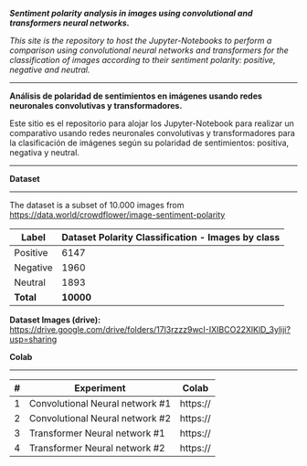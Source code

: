 **_Sentiment polarity analysis in images using convolutional and transformers neural networks._**

_This site is the repository to host the Jupyter-Notebooks to perform a comparison using convolutional neural networks and transformers for the classification of images according to their sentiment polarity: positive, negative and neutral._


***

**Análisis de polaridad de sentimientos en imágenes usando redes neuronales convolutivas y transformadores.**

Este sitio es el repositorio para alojar los Jupyter-Notebook para realizar un comparativo usando redes neuronales convolutivas y transformadores para la clasificación de imágenes según su polaridad de sentimientos: positiva, negativa y neutral.

***

**Dataset**
***

The dataset is a subset of 10.000 images from https://data.world/crowdflower/image-sentiment-polarity
  
| Label         | Dataset Polarity Classification - Images by class   |
|---------------|-----------------------------------------------------|
| Positive      | 6147                                                |
| Negative      | 1960                                                |
| Neutral       | 1893                                                |
| **Total**     | **10000**                                           |

**Dataset Images (drive):** https://drive.google.com/drive/folders/17l3rzzz9wcI-IXIBCO22XlKlD_3yliji?usp=sharing

**Colab**
***

| # | Experiment                      | Colab    |
|---|---------------------------------|----------|
| 1 | Convolutional Neural network #1 | https:// |
| 2 | Convolutional Neural network #2 | https:// |
| 3 | Transformer Neural network #1   | https:// |
| 4 | Transformer Neural network #2   | https:// |
